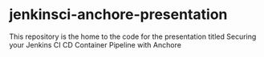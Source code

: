 # jenkinsci-anchore-presentation
This repository is the home to the code for the presentation titled Securing your Jenkins CI CD Container Pipeline with Anchore
